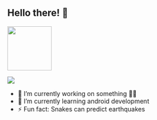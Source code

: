 ### <h2> Hello there! 👋 </h2>

<div>
   <img src = "https://media.giphy.com/media/HwBlFQZFcAoUcPHZdX/giphy.gif" width = 100>
</div>


![](https://komarev.com/ghpvc/?username=Rubelz&color=2C75FF)

- 🔭 I’m currently working on something 🤷‍♂️
- 🌱 I’m currently learning android development
- ⚡ Fun fact: Snakes can predict earthquakes
